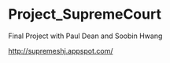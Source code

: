 # Project_SupremeCourt
Final Project with Paul Dean and Soobin Hwang


http://supremeshj.appspot.com/